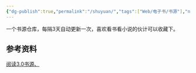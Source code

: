 ```yaml
---
{"dg-publish":true,"permalink":"/shuyuan/","tags":["Web/电子书/书源"],"noteIcon":""}
---
```


一个书源仓库，每隔3天自动更新一次，喜欢看书看小说的伙计可以收藏下。


## 参考资料
[阅读3.0书源、](https://github.com/shidahuilang/shuyuan)
